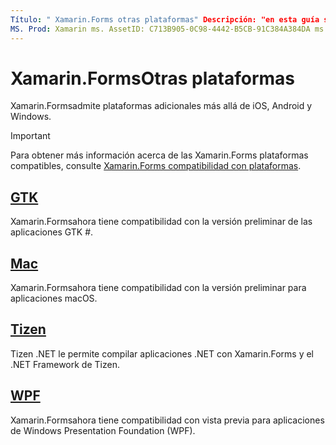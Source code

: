 ```yaml
---
Título: " Xamarin.Forms otras plataformas" Descripción: "en esta guía se explican las plataformas adicionales que admite Xamarin.Forms ."
MS. Prod: Xamarin ms. AssetID: C713B905-0C98-4442-B5CB-91C384A384DA ms. Technology: Xamarin-Forms Author: davidbritch ms. Author: dabritch ms. Date: 10/04/2019 no-LOC: [ Xamarin.Forms , Xamarin.Essentials ]
---
```


# <a name="xamarinforms-other-platforms"></a>Xamarin.FormsOtras plataformas

Xamarin.Formsadmite plataformas adicionales más allá de iOS, Android y Windows.

> [!IMPORTANT]
> Para obtener más información acerca de las Xamarin.Forms plataformas compatibles, consulte [ Xamarin.Forms compatibilidad con plataformas](https://github.com/xamarin/Xamarin.Forms/wiki/Platform-Support).

## <a name="gtk"></a>[GTK](gtk.md)

Xamarin.Formsahora tiene compatibilidad con la versión preliminar de las aplicaciones GTK #.

## <a name="mac"></a>[Mac](mac.md)

Xamarin.Formsahora tiene compatibilidad con la versión preliminar para aplicaciones macOS.

## <a name="tizen"></a>[Tizen](tizen.md)

Tizen .NET le permite compilar aplicaciones .NET con Xamarin.Forms y el .NET Framework de Tizen.

## <a name="wpf"></a>[WPF](wpf.md)

Xamarin.Formsahora tiene compatibilidad con vista previa para aplicaciones de Windows Presentation Foundation (WPF).

